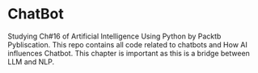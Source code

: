 # ChatBot
Studying Ch#16 of Artificial Intelligence Using Python by Packtb Pybliscation. This repo contains all code related to chatbots and How AI influences Chatbot. 
This chapter is important as this is a bridge between LLM and NLP.
